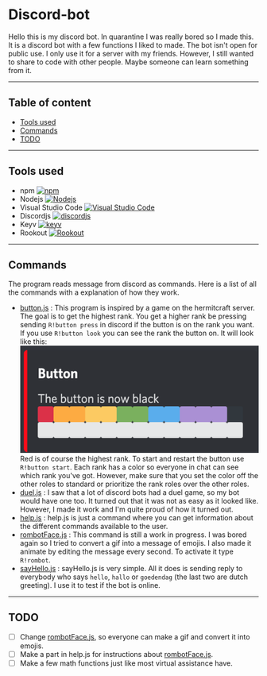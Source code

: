 # Discord-bot

Hello this is my discord bot. In quarantine I was really bored so I made this. It is a discord bot with a few functions I liked to made. The bot isn't open for public use. I only use it for a server with my friends. However, I still wanted to share to code with other people. Maybe someone can learn something from it.

---

## Table of content

-   [Tools used](#tools-used)
-   [Commands](#commands)
-   [TODO](#todo)

---

## Tools used

-   npm [<img width="16px" alt="npm" src="https://upload.wikimedia.org/wikipedia/commons/thumb/d/db/Npm-logo.svg/440px-Npm-logo.svg.png" />](https://www.npmjs.com/)
-   Nodejs [<img width="16px" alt="Nodejs" src="https://nodejs.org/static/images/favicons/favicon.ico" />](https://nodejs.org/)
-   Visual Studio Code [<img width="16px" alt="Visual Studio Code" src="https://code.visualstudio.com/favicon.ico" />](https://code.visualstudio.com/)
-   Discordjs [<img width="16px" alt="discordjs" src="https://discord.js.org/favicon.ico" />](https://discord.js.org/#/)
-   Keyv [<img width="16px" alt="keyv" src="https://rawgit.com/lukechilds/keyv/master/media/logo.svg" />](https://www.npmjs.com/package/keyv)
-   Rookout [<img width="45px" alt="Rookout" src="https://assets-global.website-files.com/5d792a228fd93fd1036cdd67/5db1b13d383b8ff22038a7cd_Rookout_logo_horizontal_1%402x.png" />](https://www.rookout.com)

---

## Commands

The program reads message from discord as commands. Here is a list of all the commands with a explanation of how they work.

-   [button.js](commands/button.js)
    : This program is inspired by a game on the hermitcraft server. The goal is to get the highest rank. You get a higher rank be pressing sending `R!button press` in discord if the button is on the rank you want. If you use `R!button look` you can see the rank the button on. It will look like this: ![picture](images/buttonInterface.png) Red is of course the highest rank. To start and restart the button use `R!button start`. Each rank has a color so everyone in chat can see which rank you've got. However, make sure that you set the color off the other roles to standard or prioritize the rank roles over the other roles.
-   [duel.js](commands/duel.js)
    : I saw that a lot of discord bots had a duel game, so my bot would have one too. It turned out that it was not as easy as it looked like. However, I made it work and I'm quite proud of how it turned out.
-   [help.js](commands/help.js)
    : help.js is just a command where you can get information about the different commands available to the user.
-   [rombotFace.js](commands/rombotFace.js)
    : This command is still a work in progress. I was bored again so I tried to convert a gif into a message of emojis. I also made it animate by editing the message every second. To activate it type `R!rombot`.
-   [sayHello.js](commands/sayHello.js)
    : sayHello.js is very simple. All it does is sending reply to everybody who says `hello`, `hallo` or `goedendag` (the last two are dutch greeting). I use it to test if the bot is online.

---

## TODO

-   [ ] Change [rombotFace.js](commands/rombotFace.js), so everyone can make a gif and convert it into emojis.
-   [ ] Make a part in help.js for instructions about [rombotFace.js](commands/rombotFace.js).
-   [ ] Make a few math functions just like most virtual assistance have.
